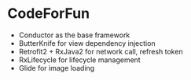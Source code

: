 # CodeForFun
* Conductor as the base framework
* ButterKnife for view dependency injection
* Retrofit2 + RxJava2 for network call, refresh token
* RxLifecycle for lifecycle management
* Glide for image loading
